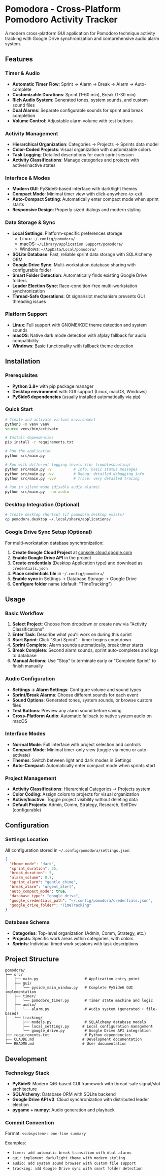 # Pomodora - Cross-Platform Pomodoro Activity Tracker

A modern cross-platform GUI application for Pomodoro technique activity tracking with Google Drive synchronization and comprehensive audio alarm system.

## Features

### Timer & Audio
- **Automatic Timer Flow**: Sprint → Alarm → Break → Alarm → Auto-complete
- **Customizable Durations**: Sprint (1-60 min), Break (1-30 min) 
- **Rich Audio System**: Generated tones, system sounds, and custom sound files
- **Dual Alarms**: Separate configurable sounds for sprint and break completion
- **Volume Control**: Adjustable alarm volume with test buttons

### Activity Management
- **Hierarchical Organization**: Categories → Projects → Sprints data model
- **Color-Coded Projects**: Visual organization with customizable colors
- **Task Logging**: Detailed descriptions for each sprint session
- **Activity Classifications**: Manage categories and projects with active/inactive states

### Interface & Modes
- **Modern GUI**: PySide6-based interface with dark/light themes
- **Compact Mode**: Minimal timer view with click-anywhere-to-exit
- **Auto-Compact Setting**: Automatically enter compact mode when sprint starts
- **Responsive Design**: Properly sized dialogs and modern styling

### Data Storage & Sync
- **Local Settings**: Platform-specific preferences storage
  - Linux: `~/.config/pomodora/`
  - macOS: `~/Library/Application Support/pomodora/`
  - Windows: `~/AppData/Local/pomodora/`
- **SQLite Database**: Fast, reliable sprint data storage with SQLAlchemy ORM
- **Google Drive Sync**: Multi-workstation database sharing with configurable folder
- **Smart Folder Detection**: Automatically finds existing Google Drive folders
- **Leader Election Sync**: Race-condition-free multi-workstation synchronization
- **Thread-Safe Operations**: Qt signal/slot mechanism prevents GUI threading issues

### Platform Support
- **Linux**: Full support with GNOME/KDE theme detection and system sounds
- **macOS**: Native dark mode detection with afplay fallback for audio compatibility
- **Windows**: Basic functionality with fallback theme detection

## Installation

### Prerequisites
- **Python 3.8+** with pip package manager
- **Desktop environment** with GUI support (Linux, macOS, Windows)
- **PySide6 dependencies** (usually installed automatically via pip)

### Quick Start
```bash
# Create and activate virtual environment
python3 -m venv venv
source venv/bin/activate

# Install dependencies
pip install -r requirements.txt

# Run the application
python src/main.py

# Run with different logging levels (for troubleshooting)
python src/main.py -v          # Info: basic status messages
python src/main.py -vv         # Debug: detailed debugging info  
python src/main.py -vvv        # Trace: very detailed tracing

# Run in silent mode (disable audio alarms)
python src/main.py --no-audio
```

### Desktop Integration (Optional)
```bash
# Create desktop shortcut (if pomodora.desktop exists)
cp pomodora.desktop ~/.local/share/applications/
```

### Google Drive Sync Setup (Optional)
For multi-workstation database synchronization:

1. **Create Google Cloud Project** at [console.cloud.google.com](https://console.cloud.google.com)
2. **Enable Google Drive API** in the project
3. **Create credentials** (Desktop Application type) and download as `credentials.json`
4. **Place credentials file** in `~/.config/pomodora/`
5. **Enable sync** in Settings → Database Storage → Google Drive
6. **Configure folder** name (default: "TimeTracking")

## Usage

### Basic Workflow
1. **Select Project**: Choose from dropdown or create new via "Activity Classifications"
2. **Enter Task**: Describe what you'll work on during this sprint
3. **Start Sprint**: Click "Start Sprint" - timer begins countdown
4. **Sprint Complete**: Alarm sounds automatically, break timer starts
5. **Break Complete**: Second alarm sounds, sprint auto-completes and logs to database
6. **Manual Actions**: Use "Stop" to terminate early or "Complete Sprint" to finish manually

### Audio Configuration
- **Settings → Alarm Settings**: Configure volume and sound types
- **Sprint/Break Alarms**: Choose different sounds for each event
- **Sound Options**: Generated tones, system sounds, or browse custom files
- **Test Buttons**: Preview any alarm sound before saving
- **Cross-Platform Audio**: Automatic fallback to native system audio on macOS

### Interface Modes
- **Normal Mode**: Full interface with project selection and controls
- **Compact Mode**: Minimal timer-only view (toggle via menu or auto-activate)
- **Themes**: Switch between light and dark modes in Settings
- **Auto-Compact**: Automatically enter compact mode when sprints start

### Project Management
- **Activity Classifications**: Hierarchical Categories → Projects system
- **Color Coding**: Assign colors to projects for visual organization
- **Active/Inactive**: Toggle project visibility without deleting data
- **Default Projects**: Admin, Comm, Strategy, Research, SelfDev (configurable)

## Configuration

### Settings Location
All configuration stored in `~/.config/pomodora/settings.json`:

```json
{
  "theme_mode": "dark",
  "sprint_duration": 25,
  "break_duration": 5,
  "alarm_volume": 0.7,
  "sprint_alarm": "gentle_chime",
  "break_alarm": "urgent_alert",
  "auto_compact_mode": true,
  "database_type": "google_drive",
  "google_credentials_path": "~/.config/pomodora/credentials.json",
  "google_drive_folder": "TimeTracking"
}
```

### Database Schema
- **Categories**: Top-level organization (Admin, Comm, Strategy, etc.)
- **Projects**: Specific work areas within categories, with colors
- **Sprints**: Individual timed work sessions with task descriptions

## Project Structure
```
pomodora/
├── src/
│   ├── main.py                     # Application entry point
│   ├── gui/
│   │   └── pyside_main_window.py   # Complete PySide6 GUI implementation
│   ├── timer/
│   │   └── pomodoro_timer.py       # Timer state machine and logic
│   ├── audio/
│   │   └── alarm.py                # Audio system (generated + file-based)
│   └── tracking/
│       ├── models.py               # SQLAlchemy database models
│       ├── local_settings.py      # Local configuration management
│       └── google_drive.py         # Google Drive API integration
├── requirements.txt                # Python dependencies  
├── CLAUDE.md                      # Development documentation
└── README.md                      # User documentation
```

## Development

### Technology Stack
- **PySide6**: Modern Qt6-based GUI framework with thread-safe signal/slot architecture
- **SQLAlchemy**: Database ORM with SQLite backend
- **Google Drive API v3**: Cloud synchronization with distributed leader election
- **pygame + numpy**: Audio generation and playback

### Commit Convention
Format: `<subsystem>: one-line summary`

Examples:
- `timer: add automatic break transition with dual alarms`
- `gui: implement dark/light theme with modern styling`
- `audio: add system sound browser with custom file support`
- `tracking: add Google Drive sync with smart folder detection`
